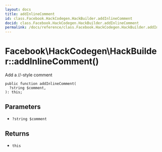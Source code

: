 ```yaml
---
layout: docs
title: addInlineComment
id: class.Facebook.HackCodegen.HackBuilder.addInlineComment
docid: class.Facebook.HackCodegen.HackBuilder.addInlineComment
permalink: /docs/reference/class.Facebook.HackCodegen.HackBuilder.addInlineComment/
---
```

# Facebook\\HackCodegen\\HackBuilder::addInlineComment()




Add a //-style comment




``` Hack
public function addInlineComment(
  ?string $comment,
): this;
```




## Parameters




* ` ?string $comment `




## Returns




- ` this `